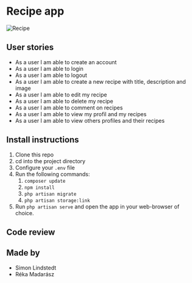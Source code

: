 # Recipe app

![Recipe](https://media.giphy.com/media/3ohze1W9gqYUDx7l2U/giphy.gif)

## User stories

-   As a user I am able to create an account
-   As a user I am able to login
-   As a user I am able to logout
-   As a user I am able to create a new recipe with title, description and image
-   As a user I am able to edit my recipe
-   As a user I am able to delete my recipe
-   As a user I am able to comment on recipes
-   As a user I am able to view my profil and my recipes
-   As a user I am able to view others profiles and their recipes

## Install instructions

1. Clone this repo
2. cd into the project directory
3. Configure your `.env` file
4. Run the following commands:
    1. `composer update`
    2. `npm install`
    3. `php artisan migrate`
    4. `php artisan storage:link`
5. Run `php artisan serve` and open the app in your web-browser of choice.

## Code review

## Made by

-   Simon Lindstedt
-   Réka Madarász

